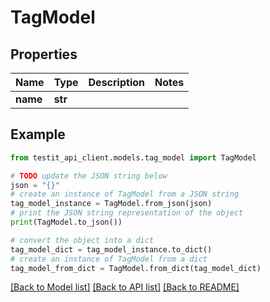 # TagModel


## Properties

Name | Type | Description | Notes
------------ | ------------- | ------------- | -------------
**name** | **str** |  | 

## Example

```python
from testit_api_client.models.tag_model import TagModel

# TODO update the JSON string below
json = "{}"
# create an instance of TagModel from a JSON string
tag_model_instance = TagModel.from_json(json)
# print the JSON string representation of the object
print(TagModel.to_json())

# convert the object into a dict
tag_model_dict = tag_model_instance.to_dict()
# create an instance of TagModel from a dict
tag_model_from_dict = TagModel.from_dict(tag_model_dict)
```
[[Back to Model list]](../README.md#documentation-for-models) [[Back to API list]](../README.md#documentation-for-api-endpoints) [[Back to README]](../README.md)


